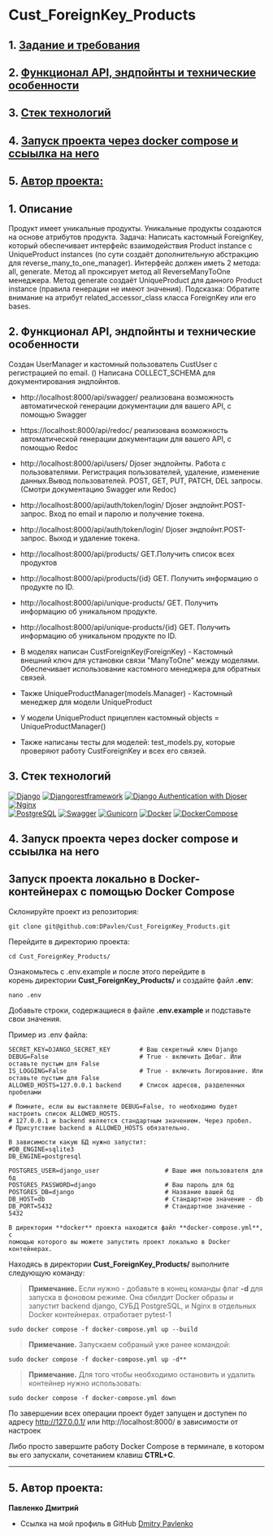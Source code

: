 # Cust_ForeignKey_Products

## 1. [Задание и требования](#1)
## 2. [Функционал API, эндпойнты и технические особенности](#2)
## 3. [Стек технологий](#3)
## 4. [Запуск проекта через docker compose и ссыылка на него](#4)
## 5. [Автор проекта:](#5)

## 1. Описание  <a id=1></a>
Продукт имеет уникальные продукты. Уникальные продукты создаются на основе атрибутов продукта.
Задача: 
Написать кастомный ForeignKey, который обеспечивает интерфейс взаимодействия Product instance с UniqueProduct instances (по сути создаёт дополнительную абстракцию для reverse_many_to_one_manager).
Интерфейс должен иметь 2 метода: all, generate.
Метод all проксирует метод all ReverseManyToOne менеджера.
Метод generate создаёт UniqueProduct для данного Product instance (правила генерации не имеют значения).
Подсказка: Обратите внимание на атрибут related_accessor_class класса ForeignKey или его bases.

## 2. Функционал API, эндпойнты и технические особенности <a id=2></a>

Создан UserManager и кастомный пользователь CustUser с регистрацией по email. ()
Написана COLLECT_SCHEMA для документирования эндпойнтов.
- http://localhost:8000/api/swagger/ реализована возможность автоматической генерации документации для вашего API, с помощью Swagger
- https://localhost:8000/api/redoc/ реализована возможность автоматической генерации документации для вашего API, с помощью Redoc
- http://localhost:8000/api/users/  Djoser эндпойнты. Работа с пользователями. Регистрация пользователей, удаление, 
изменение данных.Вывод пользователей. POST, GET, PUT, PATCH, DEL запросы.(Смотри документацию Swagger или Redoc)
- http://localhost:8000/api/auth/token/login/ Djoser эндпойнт.POST-запрос. Вход по email и паролю и получение токена.
- http://localhost:8000/api/auth/token/login/ Djoser эндпойнт.POST-запрос. Выход и удаление токена.

- http://localhost:8000/api/products/ GET.Получить список всех продуктов
- http://localhost:8000/api/products/{id} GET. Получить информацию о продукте по ID. 
- http://localhost:8000/api/unique-products/ GET. Получить информацию об уникальном продукте.
- http://localhost:8000/api/unique-products/{id} GET. Получить информацию об уникальном продукте по ID.
- В моделях написан CustForeignKey(ForeignKey) - Кастомный внешний ключ для установки связи "ManyToOne" между моделями.
    Обеспечивает использование кастомного менеджера для обратных связей.  
- Также UniqueProductManager(models.Manager) - Кастомный менеджер для модели UniqueProduct
- У модели UniqueProduct прицеплен кастомный objects = UniqueProductManager()
- Также написаны тесты для моделей: test_models.py, которые проверяют работу CustForeignKey и всех его связей.

## 3. Стек технологий <a id=3></a>
[![Django](https://img.shields.io/badge/Django-^4.1.10-6495ED)](https://www.djangoproject.com) 
[![Djangorestframework](https://img.shields.io/badge/djangorestframework-3.14.0-6495ED)](https://www.django-rest-framework.org/) 
[![Django Authentication with Djoser](https://img.shields.io/badge/Django_Authentication_with_Djoser-2.2.0-6495ED)](https://djoser.readthedocs.io/en/latest/getting_started.html) 
[![Nginx](https://img.shields.io/badge/Nginx-1.21.3-green)](https://nginx.org/ru/)  
[![PostgreSQL](https://img.shields.io/badge/PostgreSQL-16-blue)](https://www.postgresql.org/)
[![Swagger](https://img.shields.io/badge/Swagger-%201.21.7-blue?style=flat-square&logo=swagger)](https://swagger.io/)
[![Gunicorn](https://img.shields.io/badge/Gunicorn-%2020.0.4-blue?style=flat-square&logo=gunicorn)](https://gunicorn.org/) 
[![Docker](https://img.shields.io/badge/Docker-%2024.0.5-blue?style=flat-square&logo=docker)](https://www.docker.com/)
[![DockerCompose](https://img.shields.io/badge/Docker_Compose-%202.21.0-blue?style=flat-square&logo=docsdotrs)](https://docs.docker.com/compose/)

## 4. Запуск проекта через docker compose и ссыылка на него <a id=4></a>
## Запуск проекта локально в Docker-контейнерах с помощью Docker Compose

Склонируйте проект из репозитория:

```shell
git clone git@github.com:DPavlen/Cust_ForeignKey_Products.git
```

Перейдите в директорию проекта:

```shell
cd Cust_ForeignKey_Products/
```
Ознакомьтесь с .env.example и после этого перейдите в  
корень директории **Cust_ForeignKey_Products/** и создайте файл **.env**:

```shell
nano .env
```

Добавьте строки, содержащиеся в файле **.env.example** и подставьте 
свои значения.

Пример из .env файла:

```dotenv
SECRET_KEY=DJANGO_SECRET_KEY        # Ваш секретный ключ Django
DEBUG=False                         # True - включить Дебаг. Или оставьте пустым для False
IS_LOGGING=False                    # True - включить Логирование. Или оставьте пустым для False
ALLOWED_HOSTS=127.0.0.1 backend     # Список адресов, разделенных пробелами

# Помните, если вы выставляете DEBUG=False, то необходимо будет настроить список ALLOWED_HOSTS.
# 127.0.0.1 и backend является стандартным значением. Через пробел.
# Присутствие backend в ALLOWED_HOSTS обязательно.

В зависимости какую БД нужно запустит:
#DB_ENGINE=sqlite3
DB_ENGINE=postgresql

POSTGRES_USER=django_user                  # Ваше имя пользователя для бд
POSTGRES_PASSWORD=django                   # Ваш пароль для бд
POSTGRES_DB=django                         # Название вашей бд
DB_HOST=db                                 # Стандартное значение - db
DB_PORT=5432                               # Стандартное значение - 5432

```

```shell
В директории **docker** проекта находится файл **docker-compose.yml**, с 
помощью которого вы можете запустить проект локально в Docker контейнерах.
```

Находясь в директории **Cust_ForeignKey_Products/** выполните следующую команду:

> **Примечание.** Если нужно - добавьте в конец команды флаг **-d** для запуска
> в фоновом режиме. Она сбилдит Docker образы и запустит backend django, СУБД PostgreSQL, и Nginx в отдельных Docker контейнерах.
> отработает pytest-1
```shell
sudo docker compose -f docker-compose.yml up --build
```

>**Примечание.** Запускаем собраный уже ранее командой:
```shell      
sudo docker compose -f docker-compose.yml up -d**
```

>**Примечание.** Для того чтобы необходимо остановить и удалить контейнер нужно использовать:   
```shell
sudo docker compose -f docker-compose.yml down 
```

По завершении всех операции проект будет запущен и доступен по адресу
http://127.0.0.1/ или http://localhost:8000/ в зависимости от настроек

Либо просто завершите работу Docker Compose в терминале, в котором вы его
запускали, сочетанием клавиш **CTRL+C**.

***

## 5. Автор проекта: <a id=5></a> 

**Павленко Дмитрий**  
- Ссылка на мой профиль в GitHub [Dmitry Pavlenko](https://github.com/DPavlen)  